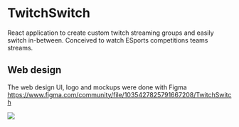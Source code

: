 # TwitchSwitch

React application to create custom twitch streaming groups and easily switch in-between. Conceived to watch ESports competitions teams streams.

## Web design

The web design UI, logo and mockups were done with Figma https://www.figma.com/community/file/1035427825791667208/TwitchSwitch

<img src="./assets/LandingPage.png">
